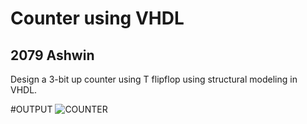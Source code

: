 # Counter using VHDL
## 2079 Ashwin
Design a 3-bit up counter using T flipflop using structural modeling in VHDL.

#OUTPUT
![COUNTER](https://github.com/yamsubash/ES_VHDL/assets/149253579/92a7dd7e-7e43-4929-acba-6843109b64bc)

